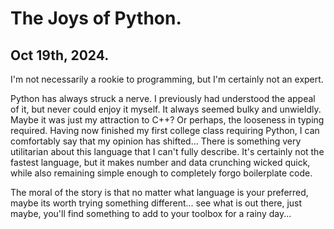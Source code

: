# The Joys of Python.
## Oct 19th, 2024.
I'm not necessarily a rookie to programming, but I'm certainly not an expert. 

Python has always struck a nerve. I previously had understood the appeal of it, but never could enjoy it myself. It always seemed bulky and unwieldly. Maybe it was just my attraction to C++? Or perhaps, the looseness in typing required. Having now finished my first college class requiring Python, I can comfortably say that my opinion has shifted... There is something very utilitarian about this language that I can't fully describe. It's certainly not the fastest language, but it makes number and data crunching wicked quick, while also remaining simple enough to completely forgo boilerplate code. 

The moral of the story is that no matter what language is your preferred, maybe its worth trying something different... see what is out there, just maybe, you'll find something to add to your toolbox for a rainy day...